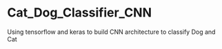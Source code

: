 # Cat_Dog_Classifier_CNN
Using tensorflow and keras to build CNN architecture to classify Dog and Cat 
